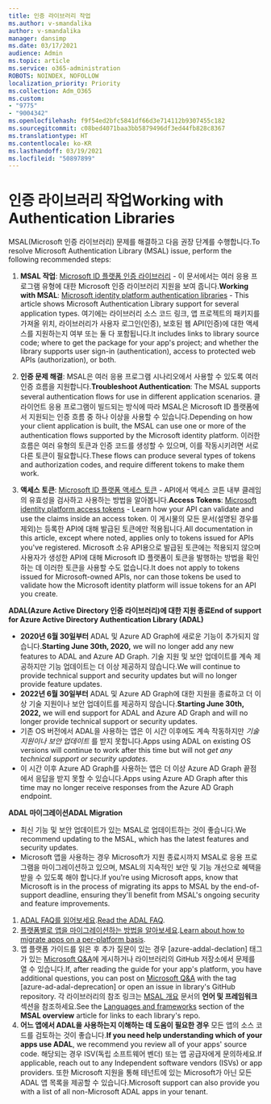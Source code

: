 ```yaml
---
title: 인증 라이브러리 작업
ms.author: v-smandalika
author: v-smandalika
manager: dansimp
ms.date: 03/17/2021
audience: Admin
ms.topic: article
ms.service: o365-administration
ROBOTS: NOINDEX, NOFOLLOW
localization_priority: Priority
ms.collection: Adm_O365
ms.custom:
- "9775"
- "9004342"
ms.openlocfilehash: f9f54ed2bfc5841df66d3e714112b9307455c182
ms.sourcegitcommit: c08bed4071baa3bb5879496df3ed44fb828c8367
ms.translationtype: HT
ms.contentlocale: ko-KR
ms.lasthandoff: 03/19/2021
ms.locfileid: "50897899"
---
```

# <a name="working-with-authentication-libraries"></a><span data-ttu-id="01ad6-102">인증 라이브러리 작업</span><span class="sxs-lookup"><span data-stu-id="01ad6-102">Working with Authentication Libraries</span></span>

<span data-ttu-id="01ad6-103">MSAL(Microsoft 인증 라이브러리) 문제를 해결하고 다음 권장 단계를 수행합니다.</span><span class="sxs-lookup"><span data-stu-id="01ad6-103">To resolve Microsoft Authentication Library (MSAL) issue, perform the following recommended steps:</span></span>

1. <span data-ttu-id="01ad6-104">**MSAL 작업**: [Microsoft ID 플랫폼 인증 라이브러리](https://docs.microsoft.com/azure/active-directory/develop/reference-v2-libraries) - 이 문서에서는 여러 응용 프로그램 유형에 대한 Microsoft 인증 라이브러리 지원을 보여 줍니다.</span><span class="sxs-lookup"><span data-stu-id="01ad6-104">**Working with MSAL**: [Microsoft identity platform authentication libraries](https://docs.microsoft.com/azure/active-directory/develop/reference-v2-libraries) - This article shows Microsoft Authentication Library support for several application types.</span></span> <span data-ttu-id="01ad6-105">여기에는 라이브러리 소스 코드 링크, 앱 프로젝트의 패키지를 가져올 위치, 라이브러리가 사용자 로그인(인증), 보호된 웹 API(인증)에 대한 액세스를 지원하는지 여부 또는 둘 다 포함됩니다.</span><span class="sxs-lookup"><span data-stu-id="01ad6-105">It includes links to library source code; where to get the package for your app's project; and whether the library supports user sign-in (authentication), access to protected web APIs (authorization), or both.</span></span>

2. <span data-ttu-id="01ad6-106">**인증 문제 해결**: MSAL은 여러 응용 프로그램 시나리오에서 사용할 수 있도록 여러 인증 흐름을 지원합니다.</span><span class="sxs-lookup"><span data-stu-id="01ad6-106">**Troubleshoot Authentication**: The MSAL supports several authentication flows for use in different application scenarios.</span></span> <span data-ttu-id="01ad6-107">클라이언트 응용 프로그램이 빌드되는 방식에 따라 MSAL은 Microsoft ID 플랫폼에서 지원되는 인증 흐름 중 하나 이상을 사용할 수 있습니다.</span><span class="sxs-lookup"><span data-stu-id="01ad6-107">Depending on how your client application is built, the MSAL can use one or more of the authentication flows supported by the Microsoft identity platform.</span></span> <span data-ttu-id="01ad6-108">이러한 흐름은 여러 유형의 토큰과 인증 코드를 생성할 수 있으며, 이를 작동시키려면 서로 다른 토큰이 필요합니다.</span><span class="sxs-lookup"><span data-stu-id="01ad6-108">These flows can produce several types of tokens and authorization codes, and require different tokens to make them work.</span></span>

3. <span data-ttu-id="01ad6-109">**액세스 토큰**: [Microsoft ID 플랫폼 액세스 토큰](https://docs.microsoft.com/azure/active-directory/develop/access-tokens) - API에서 액세스 코튼 내부 클레임의 유효성을 검사하고 사용하는 방법을 알아봅니다.</span><span class="sxs-lookup"><span data-stu-id="01ad6-109">**Access Tokens**: [Microsoft identity platform access tokens](https://docs.microsoft.com/azure/active-directory/develop/access-tokens) - Learn how your API can validate and use the claims inside an access token.</span></span> <span data-ttu-id="01ad6-110">이 게시물의 모든 문서(설명된 경우를 제외)는 등록한 API에 대해 발급된 토큰에만 적용됩니다.</span><span class="sxs-lookup"><span data-stu-id="01ad6-110">All documentation in this article, except where noted, applies only to tokens issued for APIs you've registered.</span></span> <span data-ttu-id="01ad6-111">Microsoft 소유 API용으로 발급된 토큰에는 적용되지 않으며 사용자가 생성한 API에 대해 Microsoft ID 플랫폼이 토큰을 발행하는 방법을 확인하는 데 이러한 토큰을 사용할 수도 없습니다.</span><span class="sxs-lookup"><span data-stu-id="01ad6-111">It does not apply to tokens issued for Microsoft-owned APIs, nor can those tokens be used to validate how the Microsoft identity platform will issue tokens for an API you create.</span></span>

<span data-ttu-id="01ad6-112">**ADAL(Azure Active Directory 인증 라이브러리)에 대한 지원 종료**</span><span class="sxs-lookup"><span data-stu-id="01ad6-112">**End of support for Azure Active Directory Authentication Library (ADAL)**</span></span>

- <span data-ttu-id="01ad6-113">**2020년 6월 30일부터** ADAL 및 Azure AD Graph에 새로운 기능이 추가되지 않습니다.</span><span class="sxs-lookup"><span data-stu-id="01ad6-113">**Starting June 30th, 2020,** we will no longer add any new features to ADAL and Azure AD Graph.</span></span> <span data-ttu-id="01ad6-114">기술 지원 및 보안 업데이트를 계속 제공하지만 기능 업데이트는 더 이상 제공하지 않습니다.</span><span class="sxs-lookup"><span data-stu-id="01ad6-114">We will continue to provide technical support and security updates but will no longer provide feature updates.</span></span>
- <span data-ttu-id="01ad6-115">**2022년 6월 30일부터** ADAL 및 Azure AD Graph에 대한 지원을 종료하고 더 이상 기술 지원이나 보안 업데이트를 제공하지 않습니다.</span><span class="sxs-lookup"><span data-stu-id="01ad6-115">**Starting June 30th, 2022,** we will end support for ADAL and Azure AD Graph and will no longer provide technical support or security updates.</span></span>
- <span data-ttu-id="01ad6-116">기존 OS 버전에서 ADAL을 사용하는 앱은 이 시간 이후에도 계속 작동하지만 *기술 지원이나 보안 업데이트* 를 받지 못합니다.</span><span class="sxs-lookup"><span data-stu-id="01ad6-116">Apps using ADAL on existing OS versions will continue to work after this time but will not *get any technical support or security updates*.</span></span>
- <span data-ttu-id="01ad6-117">이 시간 이후 Azure AD Graph를 사용하는 앱은 더 이상 Azure AD Graph 끝점에서 응답을 받지 못할 수 있습니다.</span><span class="sxs-lookup"><span data-stu-id="01ad6-117">Apps using Azure AD Graph after this time may no longer receive responses from the Azure AD Graph endpoint.</span></span>

<span data-ttu-id="01ad6-118">**ADAL 마이그레이션**</span><span class="sxs-lookup"><span data-stu-id="01ad6-118">**ADAL Migration**</span></span>

- <span data-ttu-id="01ad6-119">최신 기능 및 보안 업데이트가 있는 MSAL로 업데이트하는 것이 좋습니다.</span><span class="sxs-lookup"><span data-stu-id="01ad6-119">We recommend updating to the MSAL, which has the latest features and security updates.</span></span>
- <span data-ttu-id="01ad6-120">Microsoft 앱을 사용하는 경우 Microsoft가 지원 종료시까지 MSAL로 응용 프로그램을 마이그레이션하고 있으며, MSAL의 지속적인 보안 및 기능 개선으로 혜택을 받을 수 있도록 해야 합니다.</span><span class="sxs-lookup"><span data-stu-id="01ad6-120">If you're using Microsoft apps, know that Microsoft is in the process of migrating its apps to MSAL by the end-of-support deadline, ensuring they'll benefit from MSAL's ongoing security and feature improvements.</span></span>

1. <span data-ttu-id="01ad6-121">[ADAL FAQ를 읽어보세요](https://docs.microsoft.com/azure/active-directory/develop/msal-migration#frequently-asked-questions-faq).</span><span class="sxs-lookup"><span data-stu-id="01ad6-121">[Read the ADAL FAQ](https://docs.microsoft.com/azure/active-directory/develop/msal-migration#frequently-asked-questions-faq).</span></span>
2. <span data-ttu-id="01ad6-122">[플랫폼별로 앱을 마이그레이션하는 방법을 알아보세요](https://docs.microsoft.com/azure/active-directory/develop/msal-migration#migration-guidance).</span><span class="sxs-lookup"><span data-stu-id="01ad6-122">[Learn about how to migrate apps on a per-platform basis](https://docs.microsoft.com/azure/active-directory/develop/msal-migration#migration-guidance).</span></span>
3. <span data-ttu-id="01ad6-123">앱 플랫폼 가이드를 읽은 후 추가 질문이 있는 경우 [azure-addal-declation] 태그가 있는 [Microsoft Q&A](https://docs.microsoft.com/answers/topics/azure-ad-adal-deprecation.html)에 게시하거나 라이브러리의 GitHub 저장소에서 문제를 열 수 있습니다.</span><span class="sxs-lookup"><span data-stu-id="01ad6-123">If, after reading the guide for your app's platform, you have additional questions, you can post on [Microsoft Q&A](https://docs.microsoft.com/answers/topics/azure-ad-adal-deprecation.html) with the tag [azure-ad-adal-deprecation] or open an issue in library's GitHub repository.</span></span> <span data-ttu-id="01ad6-124">각 라이브러리의 참조 링크는 [MSAL 개요](https://docs.microsoft.com/azure/active-directory/develop/msal-overview#languages-and-frameworks) 문서의 **언어 및 프레임워크** 섹션을 참조하세요.</span><span class="sxs-lookup"><span data-stu-id="01ad6-124">See the [Languages and frameworks](https://docs.microsoft.com/azure/active-directory/develop/msal-overview#languages-and-frameworks) section of the **MSAL overview** article for links to each library's repo.</span></span>
4. <span data-ttu-id="01ad6-125">**어느 앱에서 ADAL을 사용하는지 이해하는 데 도움이 필요한 경우** 모든 앱의 소스 코드를 검토하는 것이 좋습니다.</span><span class="sxs-lookup"><span data-stu-id="01ad6-125">**If you need help understanding which of your apps use ADAL**, we recommend you review all of your apps' source code.</span></span> <span data-ttu-id="01ad6-126">해당되는 경우 ISV(독립 소프트웨어 벤더) 또는 앱 공급자에게 문의하세요.</span><span class="sxs-lookup"><span data-stu-id="01ad6-126">If applicable, reach out to any Independent software vendors (ISVs) or app providers.</span></span> <span data-ttu-id="01ad6-127">또한 Microsoft 지원을 통해 테넌트에 있는 Microsoft가 아닌 모든 ADAL 앱 목록을 제공할 수 있습니다.</span><span class="sxs-lookup"><span data-stu-id="01ad6-127">Microsoft support can also provide you with a list of all non-Microsoft ADAL apps in your tenant.</span></span>







